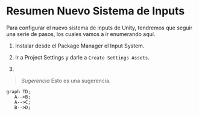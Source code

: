 # Resumen Nuevo Sistema de Inputs
Para configurar el nuevo sistema de inputs de Unity, tendremos que seguir una serie de pasos, los cuales vamos a ir enumerando aquí.

 1. Instalar desde el Package Manager el Input System.

 2. Ir a Project Settings y darle a `Create Settings Assets`.

 3. 

 <!-- > [!NOTE] -->
 <!-- > Una nota rapida para informar--> 
 > _Sugerencia_
 > Esto es una sugerencia.
 ```mermaid
 graph TD;
    A-->B;
    A-->C;
    B-->D;
 ```